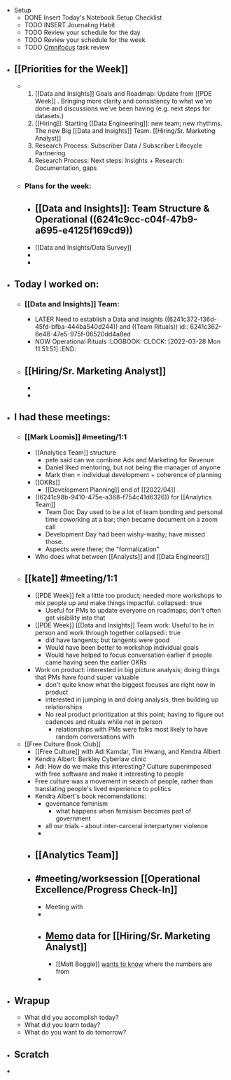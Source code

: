 - Setup
	- DONE Insert Today's Notebook Setup Checklist
	- TODO INSERT Journaling Habit
	- TODO Review your schedule for the day
	- TODO Review your schedule for the week
	- TODO [Omnifocus](omnifocus://) task review
- ## [[Priorities for the Week]]
	- 1. [[Data and Insights]] Goals and Roadmap: Update from [[PDE Week]] . Bringing more clarity and consistency to what we've done and discussions we've been having (e.g. next steps for datasets.)
	  2. [[Hiring]]:  Starting [[Data Engineering]]: new team; new rhythms. The new Big [[Data and Insights]]  Team.  [[Hiring/Sr. Marketing Analyst]]
	  3. Research Process: Subscriber Data / Subscriber Lifecycle Partnering 
	  4. Research Process: Next steps: Insights + Research: Documentation, gaps
	- ### Plans for the week:
		- [[Data and Insights]]: Team Structure & Operational ((6241c9cc-c04f-47b9-a695-e4125f169cd9))
			-
		- [[Data and Insights/Data Survey]]
		-
		-
- ## Today I worked on:
	- ### [[Data and Insights]] Team:
		- LATER Need to establish a Data and Insights ((6241c372-f36d-45fd-bfba-444ba540d244)) and ((Team Rituals))
		  id:: 6241c362-6e48-47e5-975f-06520dd4a8ed
		- NOW Operational Rituals
		  :LOGBOOK:
		  CLOCK: [2022-03-28 Mon 11:51:51]
		  :END:
	- [[Hiring/Sr. Marketing Analyst]]
		-
		-
		-
- ## I had these meetings:
	- ### [[Mark Loomis]] #meeting/1:1
		- [[Analytics Team]] structure
			- pete said can we combine Ads and Marketing for Revenue
			- Daniel liked mentoring, but not being the manager of anyone
			- Mark then = individual development + coherence of planning
		- [[OKRs]]
			- [[Development Planning]] end of [[2022/04]]
		- ((6241c98b-9410-475e-a368-f754c41d6326)) for [[Analytics Team]]
			- Team Doc Day used to be a lot of team bonding and personal time coworking at a bar; then became document on a zoom call
			- Development Day had been wishy-washy; have missed those.
			- Aspects were there; the "formalization"
		- Who does what between [[Analysts]] and [[Data Engineers]]
	- ## [[kate]] #meeting/1:1
		- [[PDE Week]] felt a little too product; needed more workshops to mix people up and make things impactful.
		  collapsed:: true
			- Useful for PMs to update everyone on roadmaps; don't often get visibility into that
		- [[PDE Week]] [[Data and Insights]] Team work: Useful to be in person and work through together
		  collapsed:: true
			- did have tangents; but tangents were good
			- Would have been better to workshop individual goals
			- Would have helped to focus conversation earlier if people came having seen the earlier OKRs
		- Work on product: interested in big picture analysis; doing things that PMs have found super valuable
			- don't quite know what the biggest focuses are right now in product
			- interested in jumping in and doing analysis, then building up relationships
			- No real product prioritization at this point; having to figure out cadences and rituals while not in person
				- relationships with PMs were folks most likely to have random conversations with
	- [[Free Culture Book Club]]
		- [[Free Culture]] with Adi Kamdar, Tim Hwang, and Kendra Albert
		- Kendra Albert: Berkley Cyberlaw clinic
		- Adi: How do we make this interesting? Culture superimposed with free software and make it interesting to people
		- Free culture was a movement in search of people, rather than translating people's lived experience to politics
		- Kendra Albert's book recomendations:
			- governance feminism
				- what happens when femisism becomes part of government
			- all our trials - about inter-carceral interpartyner violence
			-
		- ## [[Analytics Team]]
		- ## #meeting/worksession  [[Operational Excellence/Progress Check-In]]
			- Meeting with
			-
			- ## [Memo](https://docs.google.com/document/d/1-w0v80DKlf6OjJyFQWGXqc6C1Z_KLU2vFj4gE9j4nOI/edit) data for [[Hiring/Sr. Marketing Analyst]]
				- [[Matt Boggie]] [wants to know](https://docs.google.com/document/d/1-w0v80DKlf6OjJyFQWGXqc6C1Z_KLU2vFj4gE9j4nOI/edit?disco=AAAAWYtlHEs) where the numbers are from
			-
- ## Wrapup
	- What did you accomplish today?
	- What did you learn today?
	- What do you want to do tomorrow?
- ## Scratch
-